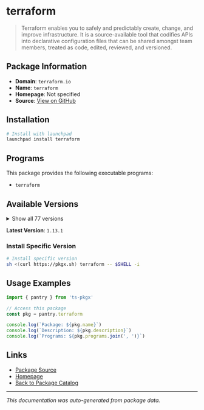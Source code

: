 # terraform

> Terraform enables you to safely and predictably create, change, and improve infrastructure. It is a source-available tool that codifies APIs into declarative configuration files that can be shared amongst team members, treated as code, edited, reviewed, and versioned.

## Package Information

- **Domain**: `terraform.io`
- **Name**: `terraform`
- **Homepage**: Not specified
- **Source**: [View on GitHub](https://github.com/pkgxdev/pantry/tree/main/projects/terraform.io/package.yml)

## Installation

```bash
# Install with launchpad
launchpad install terraform
```

## Programs

This package provides the following executable programs:

- `terraform`

## Available Versions

<details>
<summary>Show all 77 versions</summary>

- `1.13.1`, `1.13.0`, `1.12.2`, `1.12.1`, `1.12.0`
- `1.11.4`, `1.11.3`, `1.11.2`, `1.11.1`, `1.11.0`
- `1.10.5`, `1.10.4`, `1.10.3`, `1.10.2`, `1.10.1`
- `1.10.0`, `1.9.8`, `1.9.7`, `1.9.6`, `1.9.5`
- `1.9.4`, `1.9.3`, `1.9.2`, `1.9.1`, `1.9.0`
- `1.8.5`, `1.8.4`, `1.8.3`, `1.8.2`, `1.8.1`
- `1.8.0`, `1.7.5`, `1.7.4`, `1.7.3`, `1.7.2`
- `1.7.1`, `1.7.0`, `1.6.6`, `1.6.5`, `1.6.4`
- `1.6.3`, `1.6.2`, `1.6.1`, `1.6.0`, `1.5.7`
- `1.5.6`, `1.5.4`, `1.5.3`, `1.5.2`, `1.5.1`
- `1.5.0`, `1.4.7`, `1.4.6`, `1.4.5`, `1.4.4`
- `1.4.3`, `1.4.2`, `1.4.1`, `1.4.0`, `1.3.10`
- `1.3.9`, `1.2.9`, `1.1.7`, `1.1.0`, `1.0.0`
- `0.14.11`, `0.14.5`, `0.13.7`, `0.13.5`, `0.13.4`
- `0.12.31`, `0.12.26`, `0.12.24`, `0.12.20`, `0.12.6`
- `0.12.0`, `0.11.12`

</details>

**Latest Version**: `1.13.1`

### Install Specific Version

```bash
# Install specific version
sh <(curl https://pkgx.sh) terraform -- $SHELL -i
```

## Usage Examples

```typescript
import { pantry } from 'ts-pkgx'

// Access this package
const pkg = pantry.terraform

console.log(`Package: ${pkg.name}`)
console.log(`Description: ${pkg.description}`)
console.log(`Programs: ${pkg.programs.join(', ')}`)
```

## Links

- [Package Source](https://github.com/pkgxdev/pantry/tree/main/projects/terraform.io/package.yml)
- [Homepage](#)
- [Back to Package Catalog](../../package-catalog.md)

---

*This documentation was auto-generated from package data.*
